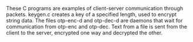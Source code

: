 These C programs are examples of client-server communication through packets.
keygen.c creates a key of a specified length, used to encrypt string data.
The files otp-enc-d and otp-dec-d are daemons that wait for communication from otp-enc and otp-dec. Text from a file is sent from the client to the server, encrypted one way and decrypted the other.
